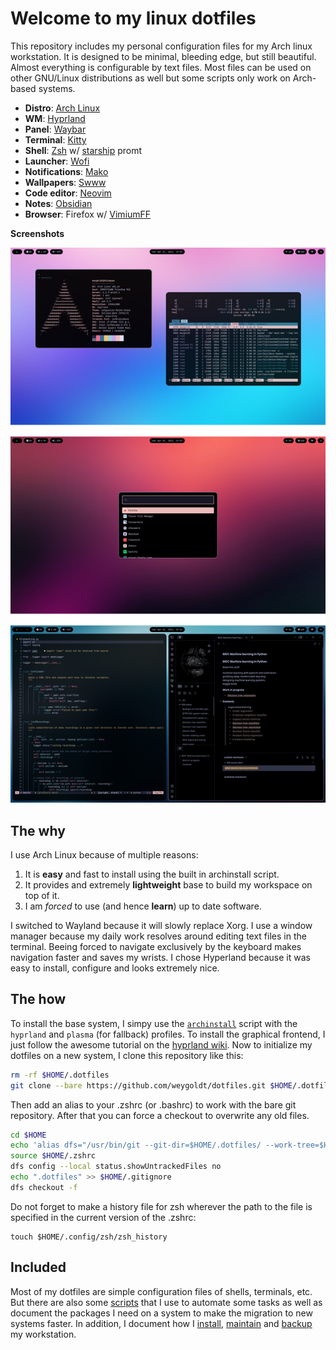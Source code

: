 # Welcome to my linux dotfiles

This repository includes my personal configuration files for my Arch linux workstation.
It is designed to be minimal, bleeding edge, but still beautiful. Almost everything is configurable by text files. Most files can be used on other GNU/Linux distributions as well but some scripts only work on Arch-based systems.

- **Distro**: [Arch Linux](https://archlinux.org/)
- **WM**: [Hyprland](https://hyprland.org/)
- **Panel**: [Waybar](https://github.com/Alexays/Waybar)
- **Terminal**: [Kitty](https://sw.kovidgoyal.net/kitty/)
- **Shell**: [Zsh](https://www.zsh.org/) w/ [starship](https://starship.rs/) promt
- **Launcher**: [Wofi](https://hg.sr.ht/~scoopta/wofi)
- **Notifications**: [Mako](https://github.com/emersion/mako)
- **Wallpapers**: [Swww](https://github.com/Horus645/swww)
- **Code editor**: [Neovim](https://github.com/dam9000/kickstart-modular.nvim)
- **Notes**: [Obsidian](https://obsidian.md/)
- **Browser**: Firefox w/ [VimiumFF](https://github.com/philc/vimium)

**Screenshots**

![Screenshots](.assets/showcase.png)

## The why

I use Arch Linux because of multiple reasons:

1. It is **easy** and fast to install using the built in archinstall script.
2. It provides and extremely **lightweight** base to build my workspace on top of it.
3. I am _forced_ to use (and hence **learn**) up to date software.

I switched to Wayland because it will slowly replace Xorg. I use a window manager because my daily work resolves around editing text files in the terminal. Beeing forced to navigate exclusively by the keyboard makes navigation faster and saves my wrists. I chose Hyperland because it was easy to install, configure and looks extremely nice.

## The how

To install the base system, I simpy use the [`archinstall`](https://wiki.archlinux.org/title/archinstall) script with the `hyprland` and `plasma` (for fallback) profiles. To install the graphical frontend, I just follow the awesome tutorial on the [hyprland wiki](https://wiki.hyprland.org/Getting-Started/Installation/). Now to initialize my dotfiles on a new system, I clone this repository like this:

```sh
rm -rf $HOME/.dotfiles
git clone --bare https://github.com/weygoldt/dotfiles.git $HOME/.dotfiles
```

Then add an alias to your .zshrc (or .bashrc) to work with the bare git repository.
After that you can force a checkout to overwrite any old files.

```sh
cd $HOME
echo 'alias dfs="/usr/bin/git --git-dir=$HOME/.dotfiles/ --work-tree=$HOME"' >> $HOME/.zshrc
source $HOME/.zshrc
dfs config --local status.showUntrackedFiles no
echo ".dotfiles" >> $HOME/.gitignore
dfs checkout -f
```

Do not forget to make a history file for zsh wherever the path to the file is specified in the current version of the .zshrc:

```
touch $HOME/.config/zsh/zsh_history
```

## Included

Most of my dotfiles are simple configuration files of shells, terminals, etc. But there are also some [scripts](scripts) that I use to automate some tasks as well as document the packages I need on a system to make the migration to new systems faster. In addition, I document how I [install](system/install-arch), [maintain](system/maintain-arch) and [backup](system/backup-arch) my workstation.
